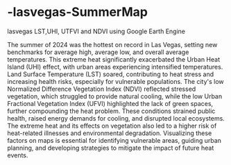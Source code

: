 # -lasvegas-SummerMap
 lasvegas LST,UHI, UTFVI and NDVI using Google Earth Engine
 
The summer of 2024 was the hottest on record in Las Vegas, setting new benchmarks for average high, average low, and overall average temperatures. This extreme heat significantly exacerbated the Urban Heat Island (UHI) effect, with urban areas experiencing intensified temperatures. Land Surface Temperature (LST) soared, contributing to heat stress and increasing health risks, especially for vulnerable populations. The city's low Normalized Difference Vegetation Index (NDVI) reflected stressed vegetation, which struggled to provide natural cooling, while the low Urban Fractional Vegetation Index (UFVI) highlighted the lack of green spaces, further compounding the heat problem. These conditions strained public health, raised energy demands for cooling, and disrupted local ecosystems. The extreme heat and its effects on vegetation also led to a higher risk of heat-related illnesses and environmental degradation. Visualizing these factors on maps is essential for identifying vulnerable areas, guiding urban planning, and developing strategies to mitigate the impact of future heat events.
